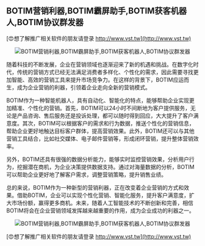 ## **BOTIM营销利器,BOTIM霸屏助手,BOTIM获客机器人,BOTIM协议群发器**

[😍想了解推广相关软件的朋友请登录 http://www.vst.tw](http://www.vst.tw)

 <center><img src="https://vst.tw/MP4/tuiguang/png/5.png" alt="BOTIM营销利器,BOTIM霸屏助手,BOTIM获客机器人,BOTIM协议群发器"></center>

随着科技的不断发展，企业在营销领域也逐渐迎来了新的机遇和挑战。在数字化时代，传统的营销方式已经无法满足消费者多样化、个性化的需求，因此需要寻找更加智能、高效的营销工具来提升市场竞争力。在这样的背景下，BOTIM应运而生，成为企业营销的利器，引领着企业走向全新的营销模式。

BOTIM作为一种智能机器人，具有自动化、智能化的特点，能够帮助企业实现更加精准、个性化的营销。首先，BOTIM可以24小时不间断地为客户提供服务，无论是产品咨询、售后服务还是投诉处理，都可以随时得到回应，大大提升了客户满意度。其次，BOTIM可以根据客户的需求和行为数据，推送个性化的营销信息，帮助企业更好地触达目标客户群体，提高营销效果。此外，BOTIM还可以与其他营销工具结合，比如社交媒体、电子邮件营销等，形成闭环营销，提升整体营销效率。

另外，BOTIM还具有很强的数据分析能力，能够实时监控营销效果，分析用户行为，挖掘潜在商机，为企业决策提供数据支持。通过对海量数据的分析，BOTIM可以帮助企业更好地了解客户需求，调整营销策略，提升销售业绩。

总的来说，BOTIM作为一种新型的营销利器，正在改变着企业营销的方式和效果。借助BOTIM，企业可以实现个性化营销、智能化服务，提升客户满意度，扩大市场份额，赢得更多商机。未来，随着人工智能技术的不断创新和完善，相信BOTIM将会在企业营销领域发挥越来越重要的作用，成为企业成功的利器之一。

 <center><img src="https://vst.tw/MP4/tuiguang/png/2.png" alt="BOTIM营销利器,BOTIM霸屏助手,BOTIM获客机器人,BOTIM协议群发器"></center>

[😍想了解推广相关软件的朋友请登录 http://www.vst.tw](http://www.vst.tw)



